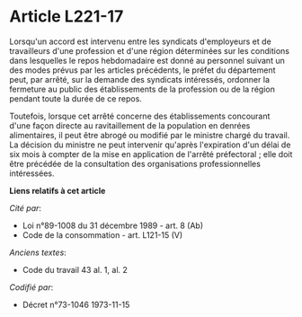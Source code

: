 # Article L221-17

Lorsqu'un accord est intervenu entre les syndicats d'employeurs et de travailleurs d'une profession et d'une région
déterminées sur les conditions dans lesquelles le repos hebdomadaire est donné au personnel suivant un des modes prévus par
les articles précédents, le préfet du département peut, par arrêté, sur la demande des syndicats intéressés, ordonner la
fermeture au public des établissements de la profession ou de la région pendant toute la durée de ce repos.

Toutefois, lorsque cet arrêté concerne des établissements concourant d'une façon directe au ravitaillement de la population
en denrées alimentaires, il peut être abrogé ou modifié par le ministre chargé du travail. La décision du ministre ne peut
intervenir qu'après l'expiration d'un délai de six mois à compter de la mise en application de l'arrêté préfectoral ; elle
doit être précédée de la consultation des organisations professionnelles intéressées.

**Liens relatifs à cet article**

_Cité par_:

  - Loi n°89-1008 du 31 décembre 1989 - art. 8 (Ab)
  - Code de la consommation - art. L121-15 (V)

_Anciens textes_:

  - Code du travail 43 al. 1, al. 2

_Codifié par_:

  - Décret n°73-1046 1973-11-15
